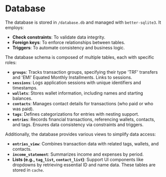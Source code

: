 # Database
The database is stored in `/database.db` and managed with `better-sqlite3`. It employs:
- **Check constraints**: To validate data integrity.
- **Foreign keys**: To enforce relationships between tables.
- **Triggers**: To automate consistency and business logic.

The database schema is composed of multiple tables, each with specific roles:
- **`groups`**: Tracks transaction groups, specifying their type 'TRF' transfers and 'EMI' Equated Monthly Installments. Links to sessions.
- **`sessions`**: Logs application sessions with unique identifiers and timestamps.
- **`wallets`**: Stores wallet information, including names and starting balances.
- **`contacts`**: Manages contact details for transactions (who paid or who was paid).
- **`tags`**: Defines categorizations for entries with nesting support.
- **`entries`**: Records financial transactions, referencing wallets, contacts, and tags. Ensures data consistency via constraints and triggers.

Additionally, the database provides various views to simplify data access:
- **`entries_view`**: Combines transaction data with related tags, wallets, and contacts.
- **`income_statement`**: Summarizes income and expenses by period.
- **Lists (e.g., `tag_list`, `contact_list`)**: Support UI components like dropdowns by retrieving essential ID and name data. These tables are stored in `cache`.
